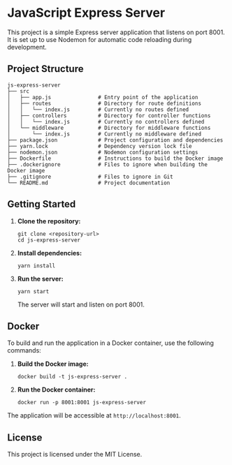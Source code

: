 # JavaScript Express Server

This project is a simple Express server application that listens on port 8001. It is set up to use Nodemon for automatic code reloading during development.

## Project Structure

```
js-express-server
├── src
│   ├── app.js               # Entry point of the application
│   ├── routes               # Directory for route definitions
│   │   └── index.js         # Currently no routes defined
│   ├── controllers          # Directory for controller functions
│   │   └── index.js         # Currently no controllers defined
│   └── middleware           # Directory for middleware functions
│       └── index.js         # Currently no middleware defined
├── package.json             # Project configuration and dependencies
├── yarn.lock                # Dependency version lock file
├── nodemon.json             # Nodemon configuration settings
├── Dockerfile               # Instructions to build the Docker image
├── .dockerignore            # Files to ignore when building the Docker image
├── .gitignore               # Files to ignore in Git
└── README.md                # Project documentation
```

## Getting Started

1. **Clone the repository:**
   ```
   git clone <repository-url>
   cd js-express-server
   ```

2. **Install dependencies:**
   ```
   yarn install
   ```

3. **Run the server:**
   ```
   yarn start
   ```

   The server will start and listen on port 8001.

## Docker

To build and run the application in a Docker container, use the following commands:

1. **Build the Docker image:**
   ```
   docker build -t js-express-server .
   ```

2. **Run the Docker container:**
   ```
   docker run -p 8001:8001 js-express-server
   ```

The application will be accessible at `http://localhost:8001`.

## License

This project is licensed under the MIT License.